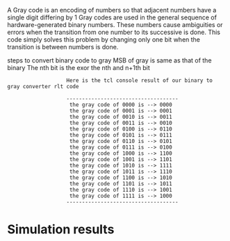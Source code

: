 A Gray code is an encoding of numbers so that adjacent numbers have a single digit differing by 1
Gray codes are used in the general sequence of hardware-generated binary numbers. 
These numbers cause ambiguities or errors when the transition from one number to its successive is done.
This code simply solves this problem by changing only one bit when the transition is between numbers is done.


steps to convert binary code to gray
                       MSB of gray is same as that of the binary
                       The nth bit is the exor the nth and n+1th bit
                       
                       
                       Here is the tcl console result of our binary to gray converter rlt code
                       
                       ------------------------------------
                        the gray code of 0000 is --> 0000
                        the gray code of 0001 is --> 0001
                        the gray code of 0010 is --> 0011
                        the gray code of 0011 is --> 0010
                        the gray code of 0100 is --> 0110
                        the gray code of 0101 is --> 0111
                        the gray code of 0110 is --> 0101
                        the gray code of 0111 is --> 0100
                        the gray code of 1000 is --> 1100
                        the gray code of 1001 is --> 1101
                        the gray code of 1010 is --> 1111
                        the gray code of 1011 is --> 1110
                        the gray code of 1100 is --> 1010
                        the gray code of 1101 is --> 1011
                        the gray code of 1110 is --> 1001
                        the gray code of 1111 is --> 1000
                       ------------------------------------


# Simulation results

